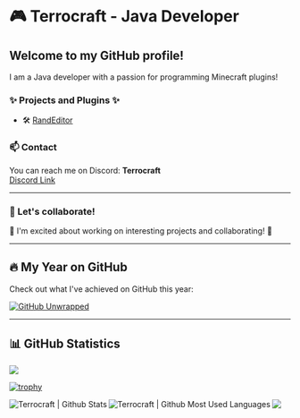 # 🎮 Terrocraft - Java Developer

## Welcome to my GitHub profile!

I am a Java developer with a passion for programming Minecraft plugins!

### ✨ Projects and Plugins ✨

- 🛠️ [RandEditor](https://github.com/Terrocraft/Randeditor)

### 📫 Contact

You can reach me on Discord: **Terrocraft**  
[Discord Link](https://discord.com/users/Terrocraft)

---

### 🚀 Let's collaborate!

🌟 I'm excited about working on interesting projects and collaborating! 🌟

---

## 🔥 My Year on GitHub

Check out what I've achieved on GitHub this year:

[![GitHub Unwrapped](https://githubunwrapped.com/Terrocraft/badge)](https://githubunwrapped.com/Terrocraft)

---

## 📊 GitHub Statistics

![](https://visitor-badge.laobi.icu/badge?page_id=Terrocraft.Terrocraft)

[![trophy](https://github-profile-trophy.vercel.app/?username=Terrocraft&theme=radical)](https://github.com/ryo-ma/github-profile-trophy)

<img align="left" alt="Terrocraft | Github Stats" src="https://github-readme-stats.vercel.app/api?username=Terrocraft&count_private=true&show_icons=true&hide_border=true5&bg_color=30,e96443,904e95&title_color=fff&text_color=fff" />
<img align="left" alt="Terrocraft | Github Most Used Languages" src="https://github-readme-stats.vercel.app/api/top-langs/?username=Terrocraft&count_private=true&show_icons=true&hide_border=true5&bg_color=30,e96443,904e95&title_color=fff&text_color=fff" />

<img align="center" src="https://blog.twinstate.com/hubfs/layereight-OSI-model-funnel-inforgraphic-01.png">
